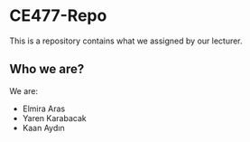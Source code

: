 # CE477-Repo
This is a repository contains what we assigned by our lecturer. 
## Who we are? 
We are: 
* Elmira Aras
* Yaren Karabacak 
* Kaan Aydın
